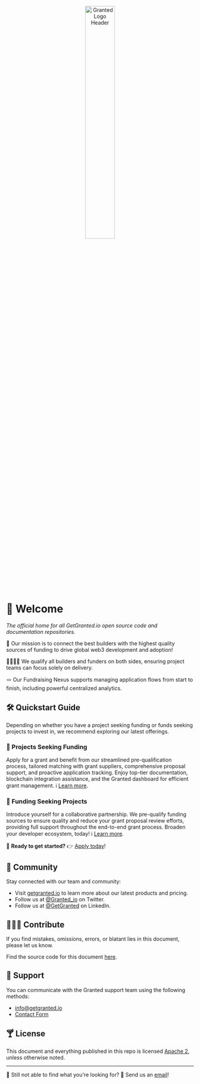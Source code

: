 <p align="center">
 <img src="https://github.com/getgranted-io/.github/assets/3764092/c3d85f02-202a-4f10-bbf9-6276a74f8cef" alt="Granted Logo Header" width="40%">
</p>

# 👋 Welcome
_The official home for all GetGranted.io open source code and documentation repositories._

🎯 Our mission is to connect the best builders with the highest quality sources of funding to drive global web3 development and adoption!

🫱🏾‍🫲🏼 We qualify all builders and funders on both sides, ensuring project teams can focus solely on delivery.

🪢 Our Fundraising Nexus supports managing application flows from start to finish, including powerful centralized analytics.

## 🛠️ Quickstart Guide

Depending on whether you have a project seeking funding or funds seeking projects to invest in, we recommend exploring our latest offerings.

### 🤤 Projects Seeking Funding
Apply for a grant and benefit from our streamlined pre-qualification process, tailored matching with grant suppliers, comprehensive proposal support, and proactive application tracking. Enjoy top-tier documentation, blockchain integration assistance, and the Granted dashboard for efficient grant management. ℹ️ [Learn more](https://getgranted.io).

### 🏦 Funding Seeking Projects
Introduce yourself for a collaborative partnership. We pre-qualify funding sources to ensure quality and reduce your grant proposal review efforts, providing full support throughout the end-to-end grant process. Broaden your developer ecosystem, today! ℹ️ [Learn more](https://getgranted.io).

🚀 **Ready to get started?** 👉 [Apply today](https://getgranted.io/granted-application)!

## 💬 Community
Stay connected with our team and community:
  * Visit [getgranted.io](https://getgranted.io) to learn more about our latest products and pricing.
  * Follow us at [@Granted_io](https://twitter.com/Granted_io) on Twitter.
  * Follow us at [@GetGranted](https://www.linkedin.com/company/get-granted/) on LinkedIn.

## 👨🏿‍💻 Contribute
If you find mistakes, omissions, errors, or blatant lies in this document, please let us know.

Find the source code for this document [here](https://github.com/getgranted-io/granted-docs-hub).

## 🛟 Support
You can communicate with the Granted support team using the following methods:
* [info@getgranted.io](mailto:info@getgranted.io)
* [Contact Form](https://www.getgranted.io/contact-us)

## 🍸 License
This document and everything published in this repo is licensed [Apache 2](https://www.apache.org/licenses/LICENSE-2.0), unless otherwise noted.

---
👀 Still not able to find what you're looking for? 💌 Send us an [email](mailto:info@getgranted.io)!
